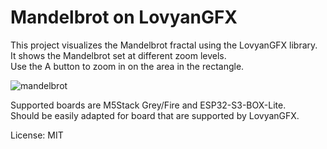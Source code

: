 # Mandelbrot on LovyanGFX

This project visualizes the Mandelbrot fractal using the LovyanGFX library.<br>
It shows the Mandelbrot set at different zoom levels.<br>
Use the A button to zoom in on the area in the rectangle. 

![mandelbrot](https://github.com/user-attachments/assets/306b343f-820a-4432-89b8-177a54ecc729)

Supported boards are M5Stack Grey/Fire and ESP32-S3-BOX-Lite.<br>
Should be easily adapted for board that are supported by LovyanGFX.

License: MIT

